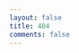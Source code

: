 ```yaml
---
layout: false
title: 404
comments: false
---
```

<!DOCTYPE HTML>
<html>
<head>
  <meta http-equiv="content-type" content="text/html;charset=utf-8;"/>
  <meta http-equiv="X-UA-Compatible" content="IE=edge,chrome=1" />
  <meta name="robots" content="all" />
  <meta name="robots" content="index,follow"/>
  <meta name="author" content="xirong">
  <meta name="description" content="技术分享 代码 程序 技术前沿 生活 点滴 梦想 程序猿">
</head>
<body>

<script type="text/javascript" src="http://www.qq.com/404/search_children.js" charset="utf-8" homePageUrl="https://lixxu.github.io/" homePageName="回到我的主页"></script>

</body>

</html>
